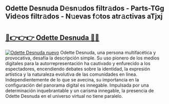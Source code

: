 ## Odette Desnuda D𝚎sn𝚞dos filtr𝚊dos - Parts-TGg Vid𝚎os filtr𝚊dos - N𝚞evas f𝚘tos atr𝚊ctivas aTjxj

# <h2><a href="http://mb37wt.tromn.icu/?c=Odette+Desnuda">🔗👉👉👉 Odette Desnuda 🔗🔗</a></h2>

[![Odette Desnuda nuevo](https://i.imgur.com/pEAQMta.gif)](http://mb37wt.tromn.icu/?c=Odette+Desnuda)
Odette Desnuda, una persona multifacética y provocativa, desafía la descripción simple. Su uso pionero de los medios digitales para la autorrepresentación ha cautivado y enfurecido a los espectadores, encendiendo debates sobre la identidad, la expresión artística y la naturaleza evolutiva de las comunidades en línea. Independientemente de lo que se avecina, su importancia en la configuración del panorama digital es innegable. Impulsada por una determinación inquebrantable y un carisma innegable, la presencia de Odette Desnuda en el universo virtual no tiene paralelo.
